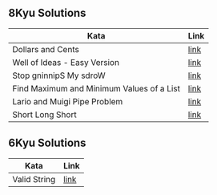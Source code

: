 ## 8Kyu Solutions
 | Kata                                      | Link                                                       |
|-------------------------------------------|------------------------------------------------------------|
| Dollars and Cents                         | [link](/8kyu/Dollars-and-Cents.py)                         |
| Well of Ideas - Easy Version              | [link](/8kyu/Well-of-Ideas-Easy-Version.py)                |
| Stop gninnipS My sdroW                    | [link](/8kyu/Stop-gninnipS-My-sdroW.py)                    |
| Find Maximum and Minimum Values of a List | [link](/8kyu/Find-Maximum-and-Minimun-Values-of-a-List.py) |
| Lario and Muigi Pipe Problem              | [link](/8kyu/Lario-and-Muigi-Pipe-Problem.py)              |
| Short Long Short                          | [link](/8kyu/Short-Long-Short.py)                          |


## 6Kyu Solutions
 | Kata         | Link                          |
|--------------|-------------------------------|
| Valid String | [link](/6kyu/Valid_String.py) |